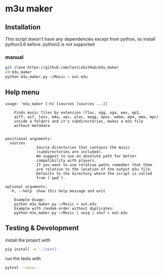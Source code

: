 # m3u maker
## Installation
This script doesn't have any dependencies except from python, so install python3.6 before.
python2 is not supported
### manual
```bash
git clone https://github.com/CastixGitHub/m3u_maker
cd m3u_maker
python m3u_maker.py ~/Music > out.m3u
```
## Help menu
```
usage: 'm3u_maker [-h] [sources [sources ...]]

    Finds music files by extension (flac, ogg, oga, wav, mp3,
    aiff, aif, loss, m4a, aac, alac, mogg, opus. webm, mp4, wma, mpc)
    inside a folders and it's subdirectories, makes a m3u file
    without metadata
    

positional arguments:
  sources     
              Source directories that contains the music
              (subdirectories are included).
              We suggest to use an absolute path for better
              compatibility with players.
              If you want to use relative paths remember that them
              are relative to the location of the output m3u file.
              Defaults to the directory where the script is called
              from (`pwd`).

optional arguments:
  -h, --help  show this help message and exit

    Example Usage:
    python m3u_maker.py ~/Music > out.m3u
    Example with random order without duplicates:
    python m3u_maker.py ~/Music | uniq | shuf > out.m3u
```
## Testing & Development

install the project with
```bash
pip install -e '.[test]'
```
run the tests with
```bash
pytest --cov=.
```
